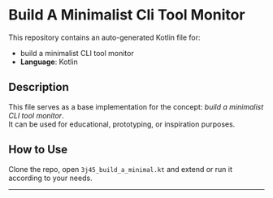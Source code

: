 # Build A Minimalist Cli Tool Monitor

This repository contains an auto-generated Kotlin file for:

- build a minimalist CLI tool monitor
- **Language**: Kotlin

## Description

This file serves as a base implementation for the concept: *build a minimalist CLI tool monitor*.  
It can be used for educational, prototyping, or inspiration purposes.

## How to Use

Clone the repo, open `3j45_build_a_minimal.kt` and extend or run it according to your needs.

---


